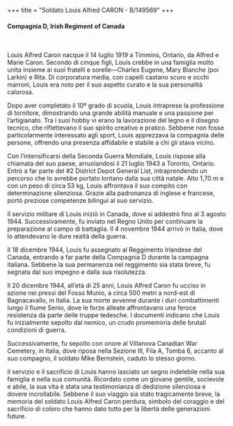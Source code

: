 +++
title = "Soldato Louis Alfred CARON - B/149569"
+++

#### Compagnia D, Irish Regiment of Canada
<br>


Louis Alfred Caron nacque il 14 luglio 1919 a Timmins, Ontario, da Alfred e Marie Caron. Secondo di cinque figli, Louis crebbe in una famiglia molto unita insieme ai suoi fratelli e sorelle—Charles Eugene, Mary Bianche (poi Larkin) e Rita.
Di corporatura media, con capelli castano scuro e occhi marroni, Louis era noto per il suo aspetto curato e la sua personalità calorosa.

Dopo aver completato il 10º grado di scuola, Louis intraprese la professione di tornitore, dimostrando una grande abilità manuale e una passione per l’artigianato. Tra i suoi hobby vi erano la lavorazione del legno e il disegno tecnico, che riflettevano il suo spirito creativo e pratico. 
Sebbene non fosse particolarmente interessato agli sport, Louis apprezzava la compagnia delle persone, offrendo una presenza affidabile e stabile a chi gli stava vicino.

Con l’intensificarsi della Seconda Guerra Mondiale, Louis rispose alla chiamata del suo paese, arruolandosi il 21 luglio 1943 a Toronto, Ontario.
Entrò a far parte del #2 District Depot General List, intraprendendo un percorso che lo avrebbe portato lontano dalla sua città natale.
Alto 1,70 m e con un peso di circa 53 kg, Louis affrontava il suo compito con determinazione silenziosa. Grazie alla padronanza di inglese e francese, portò preziose competenze bilingui al suo servizio.

Il servizio militare di Louis iniziò in Canada, dove si addestrò fino al 3 agosto 1944. Successivamente, fu inviato nel Regno Unito per continuare la preparazione al campo di battaglia.
Il 4 novembre 1944 arrivò in Italia, dove lo attendevano le dure realtà della guerra.

Il 18 dicembre 1944, Louis fu assegnato al Reggimento Irlandese del Canada, entrando a far parte della Compagnia D durante la campagna italiana. Sebbene la sua permanenza nel reggimento sia stata breve, fu segnata dal suo impegno e dalla sua risolutezza.

Il 20 dicembre 1944, all’età di 25 anni, Louis Alfred Caron fu ucciso in azione nei pressi del Fosso Munio, a circa 500 metri a nord-est di Bagnacavallo, in Italia.
La sua morte avvenne durante i duri combattimenti lungo il fiume Senio, dove le forze alleate affrontavano una feroce resistenza da parte delle truppe tedesche. 
I documenti indicano che Louis fu inizialmente sepolto dal nemico, un crudo promemoria delle brutali condizioni di guerra.

Successivamente, fu sepolto con onore al Villanova Canadian War Cemetery, in Italia, dove riposa nella Sezione III, Fila A, Tomba 6, accanto al suo compagno, il soldato Mike Bernstein, caduto lo stesso giorno.

Il servizio e il sacrificio di Louis hanno lasciato un segno indelebile nella sua famiglia e nella sua comunità. Ricordato come un giovane gentile, socievole e abile, la sua vita è stata una testimonianza di dedizione silenziosa e dovere incrollabile.
Sebbene il suo viaggio sia stato tragicamente breve, la memoria del soldato Louis Alfred Caron perdura, simbolo del coraggio e del sacrificio di coloro che hanno dato tutto per la libertà delle generazioni future.

